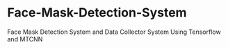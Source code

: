 # Face-Mask-Detection-System
Face Mask Detection System and Data Collector System Using Tensorflow and MTCNN
